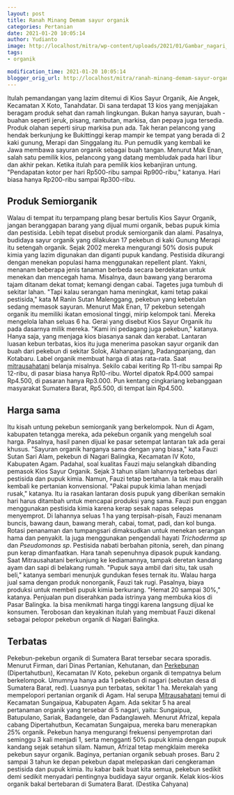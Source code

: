 ```yaml
---
layout: post
title: Ranah Minang Demam sayur organik
categories: Pertanian
date: 2021-01-20 10:05:14
author: Yudianto
image: http://localhost/mitra/wp-content/uploads/2021/01/Gambar_nagari_1024x550.jpg
tags:
- organik

modification_time: 2021-01-20 10:05:14
blogger_orig_url: http://localhost/mitra/ranah-minang-demam-sayur-organik.html
---
```


Itulah pemandangan yang lazim ditemui di Kios Sayur Organik, Aie Angek, Kecamatan X Koto, Tanahdatar. Di sana terdapat 13 kios yang menjajakan beragam produk sehat dan ramah lingkungan. Bukan hanya sayuran, buah -buahan seperti jeruk, pisang, rambutan, markisa, dan pepaya juga tersedia. Produk olahan seperti sirup markisa pun ada.
Tak heran pelancong yang hendak berkunjung ke Bukittinggi kerap mampir ke tempat yang berada di 2 kaki gunung, Merapi dan Singgalang itu. Pun pemudik yang kembali ke Jawa membawa sayuran organik sebagai buah tangan.
Menurut Mak Enan, salah satu pemilik kios, pelancong yang datang membludak pada hari libur dan akhir pekan. Ketika itulah para pemilik kios kebanjiran untung. "Pendapatan kotor per hari Rp500-ribu sampai Rp900-ribu," katanya. Hari biasa hanya Rp200-ribu sampai Rp300-ribu.
<h2 id="Semiorganik">Produk Semiorganik</h2>
Walau di tempat itu terpampang plang besar bertulis Kios Sayur Organik, jangan beranggapan barang yang dijual mumi organik, bebas pupuk kimia dan pestisida. Lebih tepat disebut produk semiorganik dan alami.
Pasalnya, budidaya sayur organik yang dilakukan 17 pekebun di kaki Gunung Merapi itu setengah organik. Sejak 2002 mereka mengurangi 50% dosis pupuk kimia yang lazim digunakan dan diganti pupuk kandang.
Pestisida dikurangi dengan menekan populasi hama menggunakan repellent plant. Yakni, menanam beberapa jenis tanaman berbeda secara berdekatan untuk menekan dan mencegah hama. Misalnya, daun bawang yang beraroma tajam ditanam dekat tomat; kemangi dengan cabai.
Tagetes juga tumbuh di sekitar lahan. "Tapi kalau serangan hama meningkat, kami tetap pakai pestisida," kata M Ranin Sutan Malenggang, pekebun yang kebetulan sedang memasok sayuran.
Menurut Mak Enan, 17 pekebun setengah organik itu memiliki ikatan emosional tinggi, mirip kelompok tani. Mereka mengelola lahan seluas 6 ha. Gerai yang disebut Kios Sayur Organik itu pada dasarnya milik mereka. "Kami ini pedagang juga pekebun," katanya.
Hanya saja, yang menjaga kios biasanya sanak dan kerabat. Lantaran luasan kebun terbatas, kios itu juga menerima pasokan sayur organik dan buah dari pekebun di sekitar Solok, Alahanpanjang, Padangpanjang, dan Kotabaru.
Label organik membuat harga di atas rata-rata. Saat <a href="http://127.0.0.1/mitra">mitrausahatani</a> belanja misalnya. Sekilo cabai keriting Rp 11-ribu sampai Rp 12-ribu, di pasar biasa hanya Rp10-ribu. Wortel dipatok Rp4.000 sampai Rp4.500, di pasaran hanya Rp3.000. Pun kentang cingkariang kebanggaan masyarakat Sumatera Barat, Rp5.500, di tempat lain Rp4.500.
<h2 id="Harga">Harga sama</h2>
Itu kisah untung pekebun semiorganik yang berkelompok. Nun di Agam, kabupaten tetangga mereka, ada pekebun organik yang mengeluh soal harga. Pasalnya, hasil panen dijual ke pasar setempat lantaran tak ada gerai khusus.
"Sayuran organik harganya sama dengan yang biasa," kata Fauzi Sutan Sari Alam, pekebun di Nagari Balingka, Kecamatan IV Koto, Kabupaten Agam. Padahal, soal kualitas Fauzi maju selangkah dibanding pemasok Kios Sayur Organik. Sejak 3 tahun silam lahannya terbebas dari pestisida dan pupuk kimia.
Namun, Fauzi tetap bertahan. Ia tak mau beralih kembali ke pertanian konvensional. "Pakai pupuk kimia lahan menjadi rusak," katanya. Itu ia rasakan lantaran dosis pupuk yang diberikan semakin hari harus ditambah untuk mencapai produksi yang sama. Fauzi pun enggan menggunakan pestisida kimia karena kerap sesak napas selepas menyemprot.
Di lahannya seluas 1 ha yang terpisah-pisah, Fauzi menanam buncis, bawang daun, bawang merah, cabai, tomat, padi, dan kol bunga. Rotasi penanaman dan tumpangsari dimaksudkan untuk menekan serangan hama dan penyakit.
Ia juga menggunakan pengendali hayati <i lang="la">Trichoderma sp</i> dan <i lang="la">Pseudomonas sp</i>. Pestisida nabati berbahan pitonia, sereh, dan pinang pun kerap dimanfaatkan. Hara tanah sepenuhnya dipasok pupuk kandang. Saat Mitrausahatani berkunjung ke kediamannya, tampak deretan kandang ayam dan sapi di belakang rumah. "Pupuk saya ambil dari situ, tak usah beli," katanya sembari menunjuk gundukan feses ternak itu.
Walau harga jual sama dengan produk nonorganik, Fauzi tak rugi. Pasalnya, biaya produksi untuk membeli pupuk kimia berkurang. "Hemat 20 sampai 30%," katanya. Penjualan pun diserahkan pada istrinya yang membuka kios di Pasar Balingka.
Ia bisa menikmati harga tinggi karena langsung dijual ke konsumen. Terobosan dan keyakinan itulah yang membuat Fauzi dikenal sebagai pelopor pekebun organik di Nagari Balingka.
<h2 id="Terbatas">Terbatas</h2>
Pekebun-pekebun organik di Sumatera Barat tersebar secara sporadis. Menurut Firman, dari Dinas Pertanian, Kehutanan, dan <a class="wpil_keyword_link " title="Perkebunan" href="http://127.0.0.1/mitra/perkebunan" data-wpil-keyword-link="linked">Perkebunan</a> (Dipertahutbun), Kecamatan IV Koto, pekebun organik di tempatnya belum berkelompok.
Umumnya hanya ada 1 pekebun di nagari (sebutan desa di Sumatera Barat, red). Luasnya pun terbatas, sekitar 1 ha. Merekalah yang mempelopori pertanian organik di Agam.
Hal serupa <a href="http://127.0.0.1/mitra/">Mitrausahatani</a> temui di Kecamatan Sungaipua, Kabupaten Agam. Ada sekitar 5 ha areal pertanaman organik yang tersebar di 5 nagari, yaitu: Sungaipua, Batupulano, Sariak, Badangele, dan Padanglaweh.
Menurut Afrizal, kepala cabang Dipertahutbun, Kecamatan Sungaipua, mereka baru menerapkan 25% organik. Pekebun hanya mengurangi frekuensi penyemprotan dari seminggu 3 kali menjadi 1, serta mengganti 50% pupuk kimia dengan pupuk kandang sejak setahun silam.
Namun, Afrizal tetap mengklaim mereka pekebun sayur organik. Baginya, pertanian organik sebuah proses. Baru 2 sampai 3 tahun ke depan pekebun dapat melepaskan dari cengkeraman pestisida dan pupuk kimia.
Itu kabar baik buat kita semua, pekebun sedikit demi sedikit menyadari pentingnya budidaya sayur organik. Kelak kios-kios organik bakal bertebaran di Sumatera Barat. (Destika Cahyana)
